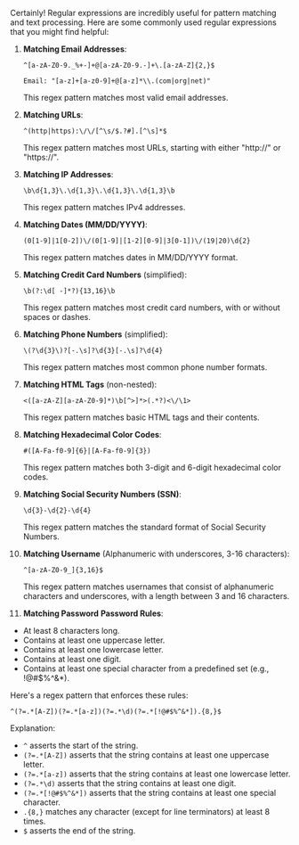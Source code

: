 Certainly! Regular expressions are incredibly useful for pattern matching and text processing. Here are some commonly used regular expressions that you might find helpful:

1. **Matching Email Addresses**:

   ```
   ^[a-zA-Z0-9._%+-]+@[a-zA-Z0-9.-]+\.[a-zA-Z]{2,}$
   ```

   ```
   Email: "[a-z]+[a-z0-9]+@[a-z]*\\.(com|org|net)"
   ```

   This regex pattern matches most valid email addresses.

2. **Matching URLs**:

   ```
   ^(http|https):\/\/[^\s/$.?#].[^\s]*$
   ```

   This regex pattern matches most URLs, starting with either "http://" or "https://".

3. **Matching IP Addresses**:

   ```
   \b\d{1,3}\.\d{1,3}\.\d{1,3}\.\d{1,3}\b
   ```

   This regex pattern matches IPv4 addresses.

4. **Matching Dates (MM/DD/YYYY)**:

   ```
   (0[1-9]|1[0-2])\/(0[1-9]|[1-2][0-9]|3[0-1])\/(19|20)\d{2}
   ```

   This regex pattern matches dates in MM/DD/YYYY format.

5. **Matching Credit Card Numbers** (simplified):

   ```
   \b(?:\d[ -]*?){13,16}\b
   ```

   This regex pattern matches most credit card numbers, with or without spaces or dashes.

6. **Matching Phone Numbers** (simplified):

   ```
   \(?\d{3}\)?[-.\s]?\d{3}[-.\s]?\d{4}
   ```

   This regex pattern matches most common phone number formats.

7. **Matching HTML Tags** (non-nested):

   ```
   <([a-zA-Z][a-zA-Z0-9]*)\b[^>]*>(.*?)<\/\1>
   ```

   This regex pattern matches basic HTML tags and their contents.

8. **Matching Hexadecimal Color Codes**:

   ```
   #([A-Fa-f0-9]{6}|[A-Fa-f0-9]{3})
   ```

   This regex pattern matches both 3-digit and 6-digit hexadecimal color codes.

9. **Matching Social Security Numbers (SSN)**:

   ```
   \d{3}-\d{2}-\d{4}
   ```

   This regex pattern matches the standard format of Social Security Numbers.

10. **Matching Username** (Alphanumeric with underscores, 3-16 characters):

    ```
    ^[a-zA-Z0-9_]{3,16}$
    ```

    This regex pattern matches usernames that consist of alphanumeric characters and underscores, with a length between 3 and 16 characters.

11. **Matching Password**
    **Password Rules**:

   - At least 8 characters long.
   - Contains at least one uppercase letter.
   - Contains at least one lowercase letter.
   - Contains at least one digit.
   - Contains at least one special character from a predefined set (e.g., !@#$%^&\*).

   Here's a regex pattern that enforces these rules:

   ```
   ^(?=.*[A-Z])(?=.*[a-z])(?=.*\d)(?=.*[!@#$%^&*]).{8,}$
   ```

   Explanation:

   - `^` asserts the start of the string.
   - `(?=.*[A-Z])` asserts that the string contains at least one uppercase letter.
   - `(?=.*[a-z])` asserts that the string contains at least one lowercase letter.
   - `(?=.*\d)` asserts that the string contains at least one digit.
   - `(?=.*[!@#$%^&*])` asserts that the string contains at least one special character.
   - `.{8,}` matches any character (except for line terminators) at least 8 times.
   - `$` asserts the end of the string.
